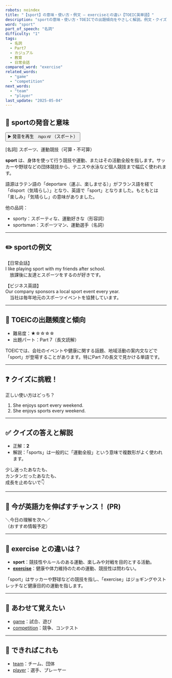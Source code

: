 ```yaml
---
robots: noindex
title: "【sport】の意味・使い方・例文 ― exerciseとの違い【TOEIC英単語】"
description: "sportの意味・使い方・TOEICでの出題傾向をやさしく解説。例文・クイズ付きでexerciseとの違いもわかりやすく学べます。"
word: "sport"
part_of_speech: "名詞"
difficulty: "1"
tags:
  - 名詞
  - Part7
  - カジュアル
  - 教育
  - 日常会話
compared_word: "exercise"
related_words:
  - "game"
  - "competition"
next_words:
  - "team"
  - "player"
last_update: "2025-05-04"
---
```


## 🔰 sportの発音と意味

<button class="play-audio" onclick="playTTS('sport')">
  <span class="play-audio-main">
    ▶️ 発音を再生　/spɔːrt/
  </span>
  <span class="play-audio-sub">
    （スポート）
  </span>
</button>

[名詞] スポーツ、運動競技（可算・不可算）

**sport** は、身体を使って行う競技や運動、またはその活動全般を指します。サッカーや野球などの団体競技から、テニスや水泳など個人競技まで幅広く使われます。

語源はラテン語の「deportare（運ぶ、楽しませる）」がフランス語を経て「disport（気晴らし）」となり、英語で「sport」となりました。もともとは「楽しみ」「気晴らし」の意味がありました。

他の品詞：  
- sporty：スポーティな、運動好きな（形容詞）
- sportsman：スポーツマン、運動選手（名詞）

---

## ✏️ sportの例文

【日常会話】  
I like playing sport with my friends after school.  
　放課後に友達とスポーツをするのが好きです。

【ビジネス英語】  
Our company sponsors a local sport event every year.  
　当社は毎年地元のスポーツイベントを協賛しています。

---

## 🎯 TOEICの出題頻度と傾向

- 難易度：★☆☆☆☆
- 出題パート：Part 7（長文読解）

TOEICでは、会社のイベントや健康に関する話題、地域活動の案内文などで「sport」が登場することがあります。特にPart 7の長文で見かける単語です。

---

## ❓ クイズに挑戦！

正しい使い方はどっち？

1. She enjoys sport every weekend.  
2. She enjoys sports every weekend.

---

## ✅ クイズの答えと解説

- 正解：**2**
- 解説：「sports」は一般的に「運動全般」という意味で複数形がよく使われます。

少し迷ったあなたも、  
カンタンだったあなたも、  
成長を止めないで👇️

---

## 🚀 今が英語力を伸ばすチャンス！ (PR)

<div class="info-center">
＼今日の理解を次へ／<br>  
（おすすめ情報予定）
</div>

---

## 🤔  exercise との違いは？

- **sport**：競技性やルールのある運動、楽しみや対戦を目的とする活動。
- **[exercise](/word/exercise/)**：健康や体力維持のための運動、競技性は問わない。

「sport」はサッカーや野球などの競技を指し、「exercise」はジョギングやストレッチなど健康目的の運動を指します。

---

## 🧩 あわせて覚えたい

- [game](/word/game/)：試合、遊び
- [competition](/word/competition/)：競争、コンテスト

---

## 📖 できればこれも

- [team](/word/team/)：チーム、団体
- [player](/word/player/)：選手、プレーヤー

<!-- cvid: aid22_bid45 -->
